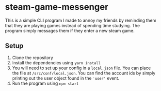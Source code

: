 # steam-game-messenger

This is a simple CLI program I made to annoy my friends by reminding them that
they are playing games instead of spending time studying. The program simply
messages them if they enter a new steam game.

## Setup
1. Clone the repository
2. Install the dependencies using `yarn install`
3. You will need to set up your config in a `local.json` file. You can place the
   file at `/src/conf/local.json`.
   You can find the account ids by simply printing out the user
   object found in the `'user'` event.
5. Run the program using `npm start`

